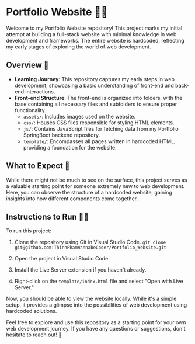 # Portfolio Website 👨‍💻

Welcome to my Portfolio Website repository! This project marks my initial attempt at building a full-stack website with minimal knowledge in web development and frameworks. The entire website is hardcoded, reflecting my early stages of exploring the world of web development.

## Overview 👋
- **Learning Journey**: This repository captures my early steps in web development, showcasing a basic understanding of front-end and back-end interactions.
- **Front-end Structure**: The front-end is organized into folders, with the base containing all necessary files and subfolders to ensure proper functionality.
  - `assets/`: Includes images used on the website.
  - `css/`: Houses CSS files responsible for styling HTML elements.
  - `js/`: Contains JavaScript files for fetching data from my Portfolio SpringBoot backend repository.
  - `template/`: Encompasses all pages written in hardcoded HTML, providing a foundation for the website.

## What to Expect 🎯
While there might not be much to see on the surface, this project serves as a valuable starting point for someone extremely new to web development. Here, you can observe the structure of a hardcoded website, gaining insights into how different components come together.

## Instructions to Run 👨‍🏫
To run this project:
1. Clone the repository using Git in Visual Studio Code.
`git clone git@github.com:ThinhPhamWannabeCoder/Portfolio_Website.git`

2. Open the project in Visual Studio Code.

3. Install the Live Server extension if you haven't already.

4. Right-click on the `template/index.html` file and select "Open with Live Server."

Now, you should be able to view the website locally. While it's a simple setup, it provides a glimpse into the possibilities of web development using hardcoded solutions.

Feel free to explore and use this repository as a starting point for your own web development journey. If you have any questions or suggestions, don't hesitate to reach out! 🚀